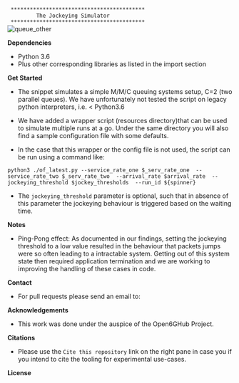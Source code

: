 
` ******************************************`  
`         The Jockeying Simulator`  
` ******************************************`  
![queue_other](https://github.com/anthonyKiggundu/Queuing-Theory/assets/12003998/ff6e428e-5871-49df-b957-a3cf643a4f2d)

**Dependencies**
- Python 3.6
- Plus other corresponding libraries as listed in the import section

**Get Started**
- The snippet simulates a simple M/M/C queuing systems setup, C=2 (two parallel queues).
We have unfortunately not tested the script on legacy python interpreters, i.e. < Python3.6

- We have added a wrapper script (resources directory)that can be used to simulate multiple runs at a go.
Under the same directory you will also find a sample configuration file with some defaults.

- In the case that this wrapper or the config file is not used, the script can be run using a command like:

`python3 ./of_latest.py --service_rate_one $_serv_rate_one 
                       --service_rate_two $_serv_rate_two 
                       --arrival_rate $arrival_rate 
                       --jockeying_threshold $jockey_thresholds 
                       --run_id ${spinner}`

- The `jockeying_threshold` parameter is optional, such that in absence of this parameter
the jockeying behaviour is triggered based on the waiting time.

**Notes**
- Ping-Pong effect: As documented in our findings, setting the jockeying threshold to a low value resulted in the behaviour that
  packets jumps were so often leading to a intractable system. Getting out of this system state then required application termination
  and we are working to improving the handling of these cases in code.

**Contact**
- For pull requests please send an email to:

**Acknowledgements**
- This work was done under the auspice of the Open6GHub Project.

**Citations**
- Please use the `Cite this repository` link on the right pane in case you if you intend to cite the tooling for experimental use-cases.  

**License**




